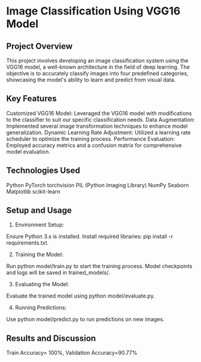 # Image Classification Using VGG16 Model
## Project Overview
This project involves developing an image classification system using the VGG16 model, a well-known architecture in the field of deep learning. The objective is to accurately classify images into four predefined categories, showcasing the model's ability to learn and predict from visual data.

## Key Features
Customized VGG16 Model: Leveraged the VGG16 model with modifications to the classifier to suit our specific classification needs.
Data Augmentation: Implemented several image transformation techniques to enhance model generalization.
Dynamic Learning Rate Adjustment: Utilized a learning rate scheduler to optimize the training process.
Performance Evaluation: Employed accuracy metrics and a confusion matrix for comprehensive model evaluation.

## Technologies Used
Python
PyTorch
torchvision
PIL (Python Imaging Library)
NumPy
Seaborn
Matplotlib
scikit-learn

## Setup and Usage

1. Environment Setup:

Ensure Python 3.x is installed.
Install required libraries: pip install -r requirements.txt.

2. Training the Model:

Run python model/train.py to start the training process.
Model checkpoints and logs will be saved in trained_models/.

3. Evaluating the Model:

Evaluate the trained model using python model/evaluate.py.

4. Running Predictions:

Use python model/predict.py to run predictions on new images.

## Results and Discussion
Train Accuracy= 100%, 
Validation Accuracy=90.77%
